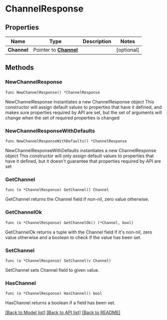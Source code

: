 # ChannelResponse

## Properties

Name | Type | Description | Notes
------------ | ------------- | ------------- | -------------
**Channel** | Pointer to [**Channel**](Channel.md) |  | [optional] 

## Methods

### NewChannelResponse

`func NewChannelResponse() *ChannelResponse`

NewChannelResponse instantiates a new ChannelResponse object
This constructor will assign default values to properties that have it defined,
and makes sure properties required by API are set, but the set of arguments
will change when the set of required properties is changed

### NewChannelResponseWithDefaults

`func NewChannelResponseWithDefaults() *ChannelResponse`

NewChannelResponseWithDefaults instantiates a new ChannelResponse object
This constructor will only assign default values to properties that have it defined,
but it doesn't guarantee that properties required by API are set

### GetChannel

`func (o *ChannelResponse) GetChannel() Channel`

GetChannel returns the Channel field if non-nil, zero value otherwise.

### GetChannelOk

`func (o *ChannelResponse) GetChannelOk() (*Channel, bool)`

GetChannelOk returns a tuple with the Channel field if it's non-nil, zero value otherwise
and a boolean to check if the value has been set.

### SetChannel

`func (o *ChannelResponse) SetChannel(v Channel)`

SetChannel sets Channel field to given value.

### HasChannel

`func (o *ChannelResponse) HasChannel() bool`

HasChannel returns a boolean if a field has been set.


[[Back to Model list]](../README.md#documentation-for-models) [[Back to API list]](../README.md#documentation-for-api-endpoints) [[Back to README]](../README.md)


